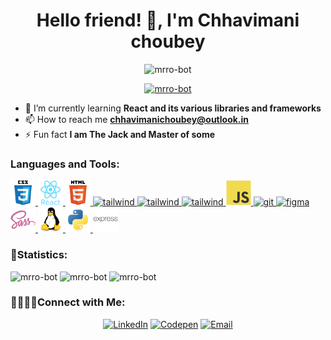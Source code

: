 <h1 align="center"> Hello friend! 🤖, I'm Chhavimani choubey </h1>

<p align="center">
  <img src="https://komarev.com/ghpvc/?username=mrro-bot&label=Profile%20views&color=0e75b6&style=flat" alt="mrro-bot" />
</p>

<p align='center'>
  <a href="https://github.com/ryo-ma/github-profile-trophy">
    <img src="https://github-profile-trophy.vercel.app/?username=mrro-bot" alt="mrro-bot" />
  </a>
</p>

- 🌱 I’m currently learning **React and its various libraries and frameworks**
- 📫 How to reach me **<chhavimanichoubey@outlook.in>**
- ⚡ Fun fact **I am The Jack and Master of some**

<h3>Languages and Tools:</h3>

<p align="left">
<a href="https://www.w3schools.com/css/" target="_blank" rel="noreferrer"> <img src="https://raw.githubusercontent.com/devicons/devicon/master/icons/css3/css3-original-wordmark.svg" alt="css3" width="40" height="40"/> </a>
<a href="https://reactjs.org/" target="_blank" rel="noreferrer"> <img src="https://raw.githubusercontent.com/devicons/devicon/master/icons/react/react-original-wordmark.svg" alt="react" width="40" height="40"/> </a>
<a href="https://www.w3.org/html/" target="_blank" rel="noreferrer"> <img src="https://raw.githubusercontent.com/devicons/devicon/master/icons/html5/html5-original-wordmark.svg" alt="html5" width="40" height="40"/> </a>
<a href="https://tailwindcss.com/" target="_blank" rel="noreferrer"> <img src="https://www.vectorlogo.zone/logos/tailwindcss/tailwindcss-icon.svg" alt="tailwind" width="40" height="40"/> </a>
<a href="https://www.typescriptlang.org/" target="_blank" rel="noreferrer"> <img src="https://www.vectorlogo.zone/logos/typescriptlang/typescriptlang-icon.svg" alt="tailwind" width="40" height="40"/> </a>
<a href="https://graphql.org/" target="_blank" rel="noreferrer"> <img src="https://www.vectorlogo.zone/logos/graphql/graphql-icon.svg" alt="tailwind" width="40" height="40"/> </a>
<a href="https://developer.mozilla.org/en-US/docs/Web/JavaScript" target="_blank" rel="noreferrer"> <img src="https://raw.githubusercontent.com/devicons/devicon/master/icons/javascript/javascript-original.svg" alt="javascript" width="40" height="40"/> </a>
<a href="https://git-scm.com/" target="_blank" rel="noreferrer"> <img src="https://www.vectorlogo.zone/logos/git-scm/git-scm-icon.svg" alt="git" width="40" height="40"/> </a>
<a href="https://www.figma.com/" target="_blank" rel="noreferrer"> <img src="https://www.vectorlogo.zone/logos/figma/figma-icon.svg" alt="figma" width="40" height="40"/> </a>
<a href="https://sass-lang.com" target="_blank" rel="noreferrer"> <img src="https://raw.githubusercontent.com/devicons/devicon/master/icons/sass/sass-original.svg" alt="sass" width="40" height="40"/> </a>
<a href="https://www.linux.org/" target="_blank" rel="noreferrer"> <img src="https://raw.githubusercontent.com/devicons/devicon/master/icons/linux/linux-original.svg" alt="linux" width="40" height="40"/> </a>
<a href="https://www.python.org" target="_blank" rel="noreferrer"> <img src="https://raw.githubusercontent.com/devicons/devicon/master/icons/python/python-original.svg" alt="python" width="40" height="40"/> </a>
<a href="https://expressjs.com" target="_blank" rel="noreferrer"> <img src="https://raw.githubusercontent.com/devicons/devicon/master/icons/express/express-original-wordmark.svg" alt="express" width="40" height="40"/> </a>
</p>

<h3>📜Statistics:</h3>

<img src="https://github-readme-stats.vercel.app/api/top-langs?username=mrro-bot&show_icons=true&locale=en&layout=compact" alt="mrro-bot" />
<img src="https://github-readme-stats.vercel.app/api?username=mrro-bot&show_icons=true&locale=en" alt="mrro-bot" />
<img src="https://github-readme-streak-stats.herokuapp.com/?user=mrro-bot&" alt="mrro-bot" />

<h3>🫱🏽‍🫲🏽Connect with Me:</h3>

<p align="center">
  <a href="https://www.linkedin.com/in/cm-ch/"><img alt="LinkedIn" src="https://img.shields.io/badge/LinkedIn-Chhavimani%20choubey-blue?style=flat-square&logo=linkedin"></a>
  <a href="https://codepen.io/mr-ro13ot"><img alt="Codepen" src="https://img.shields.io/badge/Codepen-MrRobot-blue?style=flat-square&logo=codepen"></a>
  <a href="mailto:chhavimanichoubey@outlook.in"><img alt="Email" src="https://img.shields.io/badge/Email-chhavimanichoubey@outlook.in-blue?style=flat-square&logo=gmail"></a>
</p>
